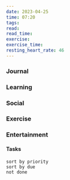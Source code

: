 ```yaml
---
date: 2023-04-25
time: 07:20
tags: 
read:
read_time:
exercise:
exercise_time:
resting_heart_rate: 46
---
```


### Journal

### Learning

### Social

### Exercise

### Entertainment

#### Tasks












```tasks
sort by priority
sort by due
not done
```
